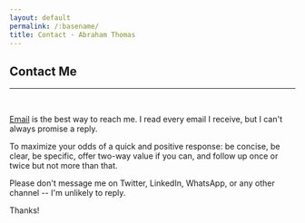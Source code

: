 ```yaml
---
layout: default
permalink: /:basename/
title: Contact · Abraham Thomas
---
```


## Contact Me

----

<br/>

[Email](mailto:at@abrahamthomas.info) is the best way to reach me.  I read every email I receive, but I can't always promise a reply. 

To maximize your odds of a quick and positive response: be concise, be clear, be specific, offer two-way value if you can, and follow up once or twice but not more than that. 

Please don't message me on Twitter, LinkedIn, WhatsApp, or any other channel -- I'm unlikely to reply.

Thanks!
<br/>
<br/>

